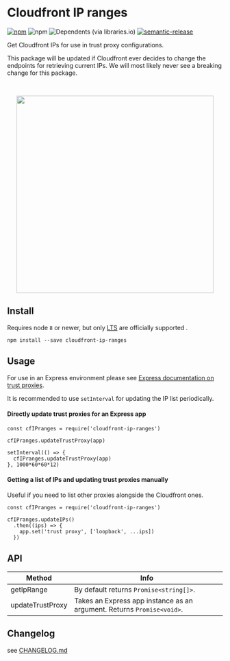 # Cloudfront IP ranges

[![npm](https://img.shields.io/npm/v/cloudfront-ip-ranges.svg?style=flat-square)](https://www.npmjs.com/package/cloudfront-ip-ranges)
![npm](https://img.shields.io/npm/dm/cloudfront-ip-ranges.svg?style=flat-square)
![Dependents (via libraries.io)](https://img.shields.io/librariesio/dependents/npm/cloudfront-ip-ranges.svg?style=flat-square)
[![semantic-release](https://img.shields.io/badge/%20%20%F0%9F%93%A6%F0%9F%9A%80-semantic--release-e10079.svg)](https://github.com/semantic-release/semantic-release)

Get Cloudfront IPs for use in trust proxy configurations.

This package will be updated if Cloudfront ever decides to change the endpoints for retrieving current IPs. We will most likely never see a breaking change for this package.

<br>
<p align="center">
  <img width="460" src="https://github.com/nhammond101/cloudfront-ip-ranges/raw/main/README-image.png?raw=true">
</p>

## Install

Requires node `8` or newer, but only [LTS](https://nodejs.org/en/about/releases/) are officially supported .

    npm install --save cloudfront-ip-ranges

## Usage

For use in an Express environment please see [Express documentation on trust proxies](https://expressjs.com/en/guide/behind-proxies.html).

It is recommended to use `setInterval` for updating the IP list periodically.

#### Directly update trust proxies for an Express app

    const cfIPranges = require('cloudfront-ip-ranges')

    cfIPranges.updateTrustProxy(app)

    setInterval(() => {
      cfIPranges.updateTrustProxy(app)
    }, 1000*60*60*12)

#### Getting a list of IPs and updating trust proxies manually

Useful if you need to list other proxies alongside the Cloudfront ones.

    const cfIPranges = require('cloudfront-ip-ranges')

    cfIPranges.updateIPs()
      .then((ips) => {
        app.set('trust proxy', ['loopback', ...ips])
      })

## API

| Method           | Info                                                                   |
| ---------------- | ---------------------------------------------------------------------- |
| getIpRange       | By default returns `Promise<string[]>`.                                |
| updateTrustProxy | Takes an Express app instance as an argument. Returns `Promise<void>`. |

## Changelog

see [CHANGELOG.md](./CHANGELOG.md)
